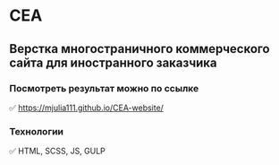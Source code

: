 # CEA

## Верстка многостраничного коммерческого сайта для иностранного заказчика

### Посмотреть результат можно по ссылке

✅ https://mjulia111.github.io/CEA-website/

### Технологии

✅ HTML, SCSS, JS, GULP
